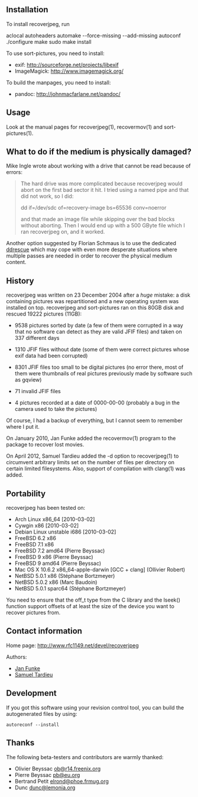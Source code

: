 Installation
------------
To install recoverjpeg, run

   aclocal
   autoheaders
   automake --force-missing --add-missing
   autoconf
    ./configure
    make
    sudo make install

To use sort-pictures, you need to install:

  - exif: http://sourceforge.net/projects/libexif
  - ImageMagick: http://www.imagemagick.org/

To build the manpages, you need to install:

  - pandoc: http://johnmacfarlane.net/pandoc/

Usage
-----
Look at the manual pages for recoverjpeg(1), recovermov(1) and
sort-pictures(1).

What to do if the medium is physically damaged?
-----------------------------------------------
Mike Ingle wrote about working with a drive that cannot be read because of errors:

> The hard drive was more complicated because recoverjpeg would abort on the first bad sector it hit.
> I tried using a named pipe and that did not work, so I did:
> 
>    dd if=/dev/sdc of=recovery-image bs=65536 conv=noerror
> 
> and that made an image file while skipping over the bad blocks without aborting. Then I would end up with a
> 500 GByte file which I ran recoverjpeg on, and it worked.

Another option suggested by Florian Schmaus is to use the dedicated
[ddrescue](http://www.gnu.org/software/ddrescue/ddrescue.html) which may cope with
even more desperate situations where multiple passes are needed in order
to recover the physical medium content.

History
-------
recoverjpeg was written on 23 December 2004 after a *huge* mistake:
a disk containing pictures was repartitioned and a new operating
system was installed on top. recoverjpeg and sort-pictures ran on
this 80GB disk and rescued 19222 pictures (11GB):

  - 9538 pictures sorted by date (a few of them were corrupted in a
    way that no software can detect as they are valid JFIF files)
    and taken on 337 different days

  - 1310 JFIF files without date (some of them were correct pictures
    whose exif data had been corrupted)

  - 8301 JFIF files too small to be digital pictures (no error there,
    most of them were thumbnails of real pictures previously made
    by software such as gqview)

  - 71 invalid JFIF files

  - 4 pictures recorded at a date of 0000-00-00 (probably a bug
    in the camera used to take the pictures)

Of course, I had a backup of everything, but I cannot seem to remember
where I put it.

On January 2010, Jan Funke added the recovermov(1) program to the package
to recover lost movies.

On April 2012, Samuel Tardieu added the -d option to recoverjpeg(1) to
circumvent arbitrary limits set on the number of files per directory on
certain limited filesystems. Also, support of compilation with clang(1)
was added.

Portability
-----------
recoverjpeg has been tested on:

  - Arch Linux x86_64 [2010-03-02]
  - Cywgin x86 [2010-03-02]
  - Debian Linux unstable i686 [2010-03-02]
  - FreeBSD 6.2 x86
  - FreeBSD 7.1 x86
  - FreeBSD 7.2 amd64 (Pierre Beyssac)
  - FreeBSD 9 x86 (Pierre Beyssac)
  - FreeBSD 9 amd64 (Pierre Beyssac)
  - Mac OS X 10.6.2 x86_64-apple-darwin [GCC + clang] (Ollivier Robert)
  - NetBSD 5.0.1 x86 (Stéphane Bortzmeyer)
  - NetBSD 5.0.2 x86 (Marc Baudoin)
  - NetBSD 5.0.1 sparc64 (Stéphane Bortzmeyer)

You need to ensure that the off_t type from the C library and the
lseek() function support offsets of at least the size of the device
you want to recover pictures from.

Contact information
-------------------
Home page: <http://www.rfc1149.net/devel/recoverjpeg>

Authors:

  - [Jan Funke](mailto:jan.funke@inf.tu-dresden.de)
  - [Samuel Tardieu](http://www.rfc1149.net/)

Development
-----------
If you got this software using your revision control tool, you can
build the autogenerated files by using:

    autoreconf --install

Thanks
------
The following beta-testers and contributors are warmly thanked:

  - Olivier Beyssac <ob@r14.freenix.org>
  - Pierre Beyssac <pb@eu.org>
  - Bertrand Petit <elrond@phoe.frmug.org>
  - Dunc <dunc@lemonia.org>

